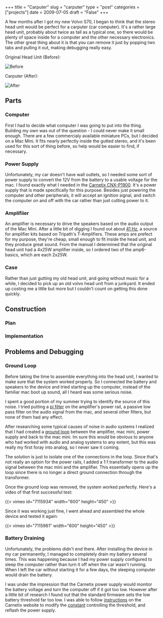 +++
title = "Carputer"
slug = "carputer"
type = "post"
categories = ["projects"]
date = 2009-07-05
draft = "False"
+++

A few months after I got my new Volvo S70, I began to think that the stereo
head unit would be perfect for a carputer (car computer). It's a rather large
head unit, probably about twice as tall as a typical one, so there would be
plenty of space inside for a computer and the other necessary electronics. The
other great thing about it is that you can remove it just by popping two tabs
and pulling it out, making debugging really easy.

<!--more-->

Original Head Unit (Before):

![Before]({static}./images/carputer_before.jpg)

Carputer (After):

![After]({static}./images/carputer_after.jpg)

## Parts

### Computer

First I had to decide what computer I was going to put into the thing. Building
my own was out of the question - I could never make it small enough. There are
a few commercialy available miniature PCs, but I decided on a Mac Mini. It fits
nearly perfectly inside the gutted stereo, and it's been used for this sort of
thing before, so help would be easier to find, if necessary.

### Power Supply

Unfortunately, my car doesn't have wall outlets, so I needed some sort of power
supply to convert the 12V from the battery to a usable voltage for the mac. I
found exactly what I needed in the
[Carnetix CNX-P1900](http://carnetix.com/CNXP1900.htm). It's a power supply that
is made specifically for this purpose. Besides just powering the computer and
other peripherals, it will accept an ignition signal, and switch the computer on
and off with the car rather than just cutting power to it.

### Amplifiier

An amplifier is necessary to drive the speakers based on the audio output of
the Mac Mini. After a little bit of digging I found out about
[41 Hz](http://www.41hz.com), a source for amplifier kits based on Tripath's
T-Amplifiers. These amps are prefect for my purpose, they're cheap, small
enough to fit inside the head unit, and they produce great sound. From the
manual I determined that the original head unit had a 4x25W amplifier inside,
so I ordered two of the amp6-basics, which are each 2x25W.

### Case

Rather than just gutting my old head unit, and going without music for a while,
I decided to pick up an old volvo head unit from a junkyard. It ended up
costing me a little but more but I couldn't count on getting this done quickly.

## Construction

### Plan

### Implementation

## Problems and Debugging

### Ground Loop

Before taking the time to assemble everything into the head unit, I wanted to
make sure that the system worked properly. So I connected the battery and
speakers to the device and tried starting up the computer, instead of the
familiar mac boot up sound, all I heard was some serious noise.

I spent a good portion of my summer trying to identify the source of this
noise. I tried putting a [pi filter](http://en.wikipedia.org/wiki/Pi_filter) on
the amplifier's power rail, a passive low pass filter on the audio signal from
the mac, and several other filters, but none of them had any effect.

After researching some typical causes of noise in audio systems I realized that
I had created a
[ground loop](http://en.wikipedia.org/wiki/Ground_loop_(electricity)) between
the amplifier, mac mini, power supply and back to the mac mini. Im sure this
would be obvious to anyone who had worked with audio and analog systems to any
extent, but this was really my first foray into analog, so I never saw it
coming.

The solution is just to isolate one of the connections in the loop. Since
that's not really an option for the power rails, I added a 1:1 transformer to
the audio signal between the mac mini and the amplifier. This essentially opens
up the loop since there is no longer a direct ground connection through the
transformer.

Once the ground loop was removed, the system worked perfectly. Here's a video
of that first successful test:

{{< vimeo id="7115934" width="600" height="450" >}}

Since it was working just fine, I went ahead and assembled the whole device and
tested it again:

{{< vimeo id="7115961" width="600" height="450" >}}

### Battery Draining

Unfortunately, the problems didn't end there. After installing the device in my
car permanently, I managed to completely drain my battery several times. This
was happening because I had my power supply configured to sleep the computer
rather than turn it off when the car wasn't running. When I left the car
without starting it for a few days, the sleeping computer would drain the
battery.

I was under the impression that the Carnetix power supply would monitor the
battery voltage and turn the computer off if it got too low. However after a
little bit of research I found out that the standard firmware sets the low
battery threshold far too low. I was able to follow
[instructions](http://www.carnetix.com/firmware/UFlashInstructions.htm) on the
Carnetix website to modify the
[constant](http://www.carnetix.com/firmware/MemoryLocations.htm) controlling
the threshold, and reflash the power supply.
